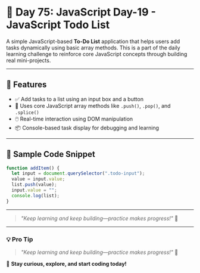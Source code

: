 # 🚀 Day 75: JavaScript Day-19 - JavaScript Todo List

A simple JavaScript-based **To-Do List** application that helps users add tasks dynamically using basic array methods. This is a part of the daily learning challenge to reinforce core JavaScript concepts through building real mini-projects.

---

## 📌 Features

- ✅ Add tasks to a list using an input box and a button
- 🧠 Uses core JavaScript array methods like `.push()`, `.pop()`, and `.splice()`
- 🖱️ Real-time interaction using DOM manipulation
- 📦 Console-based task display for debugging and learning

---

## 🧪 Sample Code Snippet

```javascript
function addItem() {
  let input = document.querySelector(".todo-input");
  value = input.value;
  list.push(value);
  input.value = "";
  console.log(list);
}
```

---

> _"Keep learning and keep building—practice makes progress!"_ 💪

---

### 💡 **Pro Tip**

> _"Keep learning and keep building—practice makes progress!"_ 💪

🚀 **Stay curious, explore, and start coding today!**
